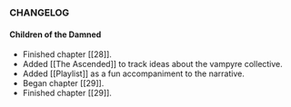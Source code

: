 ### CHANGELOG

#### Children of the Damned
- Finished chapter [[28]].
- Added [[The Ascended]] to track ideas about the vampyre collective.
- Added [[Playlist]] as a fun accompaniment to the narrative.
- Began chapter [[29]].
- Finished chapter [[29]].